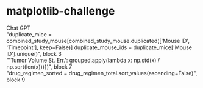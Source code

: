 # matplotlib-challenge

Chat GPT  
"duplicate_mice = combined_study_mouse[combined_study_mouse.duplicated(['Mouse ID', 'Timepoint'], keep=False)]
duplicate_mouse_ids = duplicate_mice['Mouse ID'].unique()", block 3  
"'Tumor Volume St. Err.': grouped.apply(lambda x: np.std(x) / np.sqrt(len(x)))})", block 7  
"drug_regimen_sorted = drug_regimen_total.sort_values(ascending=False)", block 9  

